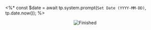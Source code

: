 <%* const $date = await tp.system.prompt(`Set Date (YYYY-MM-DD)`, tp.date.now()); %><div align="center">
<img src="https://img.shields.io/badge/Finished-<%- $date.replace(/-/g, '--') -%>-white?labelColor=2A6041&color=B6EFD4" alt="Finished" />
<br />
<br />
</div>
